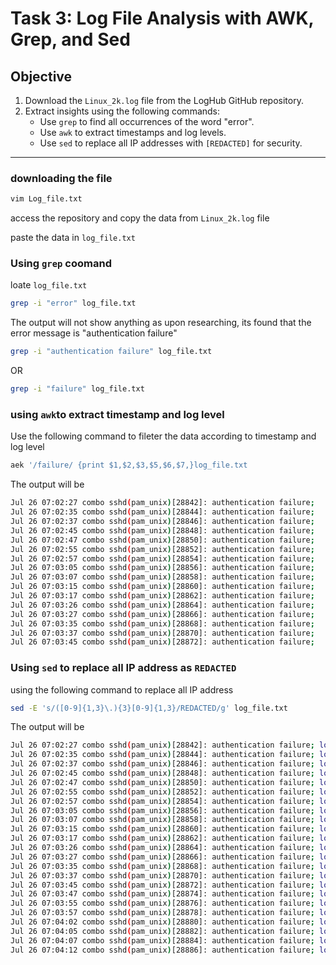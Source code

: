 # Task 3: Log File Analysis with AWK, Grep, and Sed

## Objective

1. Download the `Linux_2k.log` file from the LogHub GitHub repository.
2. Extract insights using the following commands:
   - Use `grep` to find all occurrences of the word "error".
   - Use `awk` to extract timestamps and log levels.
   - Use `sed` to replace all IP addresses with `[REDACTED]` for security.

---

### downloading the file 
```bash
vim Log_file.txt
```

access the repository and copy the data from `Linux_2k.log` file

paste the data in `log_file.txt`

### Using `grep` coomand 

loate `log_file.txt`

```bash
grep -i "error" log_file.txt
```

The output will not show anything as upon researching, its found that the error message is "authentication failure"

```bash
grep -i "authentication failure" log_file.txt
```
OR

```bash
grep -i "failure" log_file.txt
```

### using `awk`to extract timestamp and log level 

Use the following command to fileter the data according to timestamp and log level

```bash
aek '/failure/ {print $1,$2,$3,$5,$6,$7,}log_file.txt
```
The output will be

```bash
Jul 26 07:02:27 combo sshd(pam_unix)[28842]: authentication failure;
Jul 26 07:02:35 combo sshd(pam_unix)[28844]: authentication failure;
Jul 26 07:02:37 combo sshd(pam_unix)[28846]: authentication failure;
Jul 26 07:02:45 combo sshd(pam_unix)[28848]: authentication failure;
Jul 26 07:02:47 combo sshd(pam_unix)[28850]: authentication failure;
Jul 26 07:02:55 combo sshd(pam_unix)[28852]: authentication failure;
Jul 26 07:02:57 combo sshd(pam_unix)[28854]: authentication failure;
Jul 26 07:03:05 combo sshd(pam_unix)[28856]: authentication failure;
Jul 26 07:03:07 combo sshd(pam_unix)[28858]: authentication failure;
Jul 26 07:03:15 combo sshd(pam_unix)[28860]: authentication failure;
Jul 26 07:03:17 combo sshd(pam_unix)[28862]: authentication failure;
Jul 26 07:03:26 combo sshd(pam_unix)[28864]: authentication failure;
Jul 26 07:03:27 combo sshd(pam_unix)[28866]: authentication failure;
Jul 26 07:03:35 combo sshd(pam_unix)[28868]: authentication failure; 
Jul 26 07:03:37 combo sshd(pam_unix)[28870]: authentication failure; 
Jul 26 07:03:45 combo sshd(pam_unix)[28872]: authentication failure;

```
### Using `sed` to replace all IP address as `REDACTED`

using the following command to replace all IP address

```bash
sed -E 's/([0-9]{1,3}\.){3}[0-9]{1,3}/REDACTED/g' log_file.txt
```

The output will be
```bash
Jul 26 07:02:27 combo sshd(pam_unix)[28842]: authentication failure; logname= uid=0 euid=0 tty=NODEVssh ruser= rhost=REDACTED  user=root
Jul 26 07:02:35 combo sshd(pam_unix)[28844]: authentication failure; logname= uid=0 euid=0 tty=NODEVssh ruser= rhost=REDACTED  user=root
Jul 26 07:02:37 combo sshd(pam_unix)[28846]: authentication failure; logname= uid=0 euid=0 tty=NODEVssh ruser= rhost=REDACTED  user=root
Jul 26 07:02:45 combo sshd(pam_unix)[28848]: authentication failure; logname= uid=0 euid=0 tty=NODEVssh ruser= rhost=REDACTED  user=root
Jul 26 07:02:47 combo sshd(pam_unix)[28850]: authentication failure; logname= uid=0 euid=0 tty=NODEVssh ruser= rhost=REDACTED  user=root
Jul 26 07:02:55 combo sshd(pam_unix)[28852]: authentication failure; logname= uid=0 euid=0 tty=NODEVssh ruser= rhost=REDACTED  user=root
Jul 26 07:02:57 combo sshd(pam_unix)[28854]: authentication failure; logname= uid=0 euid=0 tty=NODEVssh ruser= rhost=REDACTED  user=root
Jul 26 07:03:05 combo sshd(pam_unix)[28856]: authentication failure; logname= uid=0 euid=0 tty=NODEVssh ruser= rhost=REDACTED  user=root
Jul 26 07:03:07 combo sshd(pam_unix)[28858]: authentication failure; logname= uid=0 euid=0 tty=NODEVssh ruser= rhost=REDACTED  user=root
Jul 26 07:03:15 combo sshd(pam_unix)[28860]: authentication failure; logname= uid=0 euid=0 tty=NODEVssh ruser= rhost=REDACTED  user=root
Jul 26 07:03:17 combo sshd(pam_unix)[28862]: authentication failure; logname= uid=0 euid=0 tty=NODEVssh ruser= rhost=REDACTED  user=root
Jul 26 07:03:26 combo sshd(pam_unix)[28864]: authentication failure; logname= uid=0 euid=0 tty=NODEVssh ruser= rhost=REDACTED  user=root
Jul 26 07:03:27 combo sshd(pam_unix)[28866]: authentication failure; logname= uid=0 euid=0 tty=NODEVssh ruser= rhost=REDACTED  user=root
Jul 26 07:03:35 combo sshd(pam_unix)[28868]: authentication failure; logname= uid=0 euid=0 tty=NODEVssh ruser= rhost=REDACTED  user=root
Jul 26 07:03:37 combo sshd(pam_unix)[28870]: authentication failure; logname= uid=0 euid=0 tty=NODEVssh ruser= rhost=REDACTED  user=root
Jul 26 07:03:45 combo sshd(pam_unix)[28872]: authentication failure; logname= uid=0 euid=0 tty=NODEVssh ruser= rhost=REDACTED  user=root
Jul 26 07:03:47 combo sshd(pam_unix)[28874]: authentication failure; logname= uid=0 euid=0 tty=NODEVssh ruser= rhost=REDACTED  user=root
Jul 26 07:03:55 combo sshd(pam_unix)[28876]: authentication failure; logname= uid=0 euid=0 tty=NODEVssh ruser= rhost=REDACTED  user=root
Jul 26 07:03:57 combo sshd(pam_unix)[28878]: authentication failure; logname= uid=0 euid=0 tty=NODEVssh ruser= rhost=REDACTED  user=root
Jul 26 07:04:02 combo sshd(pam_unix)[28880]: authentication failure; logname= uid=0 euid=0 tty=NODEVssh ruser= rhost=REDACTED  user=root
Jul 26 07:04:05 combo sshd(pam_unix)[28882]: authentication failure; logname= uid=0 euid=0 tty=NODEVssh ruser= rhost=REDACTED  user=root
Jul 26 07:04:07 combo sshd(pam_unix)[28884]: authentication failure; logname= uid=0 euid=0 tty=NODEVssh ruser= rhost=REDACTED  user=root
Jul 26 07:04:12 combo sshd(pam_unix)[28886]: authentication failure; logname= uid=0 euid=0 tty=NODEVssh ruser= rhost=REDACTED  user=root
```
